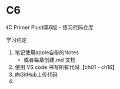 # C6
《C Primer Plus》第6版 - 练习代码仓库

学习约定

1. 笔记使用apple自带的Notes
   - 或者每章创建.md 文档
2. 使用 VS code 书写所有代码【ch01 - ch16】
3. 向GitHub上传代码
4. 

